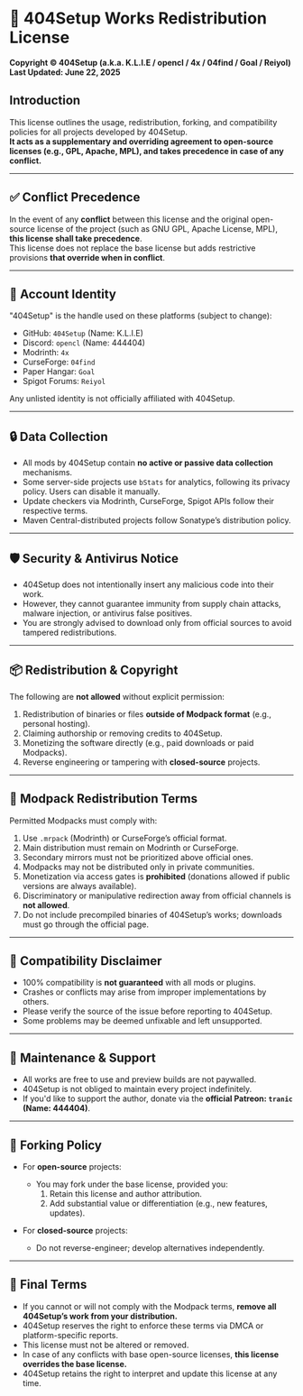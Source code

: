 # 📜 404Setup Works Redistribution License  
**Copyright © 404Setup (a.k.a. K.L.I.E / opencl / 4x / 04find / Goal / Reiyol)**  
**Last Updated: June 22, 2025**

## Introduction  
This license outlines the usage, redistribution, forking, and compatibility policies for all projects developed by 404Setup.  
**It acts as a supplementary and overriding agreement to open-source licenses (e.g., GPL, Apache, MPL), and takes precedence in case of any conflict.**

---

## ✅ Conflict Precedence  
In the event of any **conflict** between this license and the original open-source license of the project (such as GNU GPL, Apache License, MPL), **this license shall take precedence**.  
This license does not replace the base license but adds restrictive provisions **that override when in conflict**.

---

## 🧩 Account Identity  
"404Setup" is the handle used on these platforms (subject to change):

- GitHub: `404Setup` (Name: K.L.I.E)  
- Discord: `opencl` (Name: 444404)  
- Modrinth: `4x`  
- CurseForge: `04find`  
- Paper Hangar: `Goal`  
- Spigot Forums: `Reiyol`

Any unlisted identity is not officially affiliated with 404Setup.

---

## 🔒 Data Collection  
- All mods by 404Setup contain **no active or passive data collection** mechanisms.  
- Some server-side projects use `bStats` for analytics, following its privacy policy. Users can disable it manually.  
- Update checkers via Modrinth, CurseForge, Spigot APIs follow their respective terms.  
- Maven Central-distributed projects follow Sonatype’s distribution policy.

---

## 🛡️ Security & Antivirus Notice  
- 404Setup does not intentionally insert any malicious code into their work.  
- However, they cannot guarantee immunity from supply chain attacks, malware injection, or antivirus false positives.  
- You are strongly advised to download only from official sources to avoid tampered redistributions.

---

## 📦 Redistribution & Copyright  
The following are **not allowed** without explicit permission:

1. Redistribution of binaries or files **outside of Modpack format** (e.g., personal hosting).  
2. Claiming authorship or removing credits to 404Setup.  
3. Monetizing the software directly (e.g., paid downloads or paid Modpacks).  
4. Reverse engineering or tampering with **closed-source** projects.

---

## 📁 Modpack Redistribution Terms  

Permitted Modpacks must comply with:

1. Use `.mrpack` (Modrinth) or CurseForge’s official format.  
2. Main distribution must remain on Modrinth or CurseForge.  
3. Secondary mirrors must not be prioritized above official ones.  
4. Modpacks may not be distributed only in private communities.  
5. Monetization via access gates is **prohibited** (donations allowed if public versions are always available).  
6. Discriminatory or manipulative redirection away from official channels is **not allowed**.  
7. Do not include precompiled binaries of 404Setup’s works; downloads must go through the official page.

---

## 🔄 Compatibility Disclaimer  
- 100% compatibility is **not guaranteed** with all mods or plugins.  
- Crashes or conflicts may arise from improper implementations by others.  
- Please verify the source of the issue before reporting to 404Setup.  
- Some problems may be deemed unfixable and left unsupported.

---

## 🔧 Maintenance & Support  
- All works are free to use and preview builds are not paywalled.  
- 404Setup is not obliged to maintain every project indefinitely.  
- If you'd like to support the author, donate via the **official Patreon: `tranic` (Name: 444404)**.

---

## 🌱 Forking Policy  
- For **open-source** projects:  
  - You may fork under the base license, provided you:  
    1. Retain this license and author attribution.  
    2. Add substantial value or differentiation (e.g., new features, updates).  

- For **closed-source** projects:  
  - Do not reverse-engineer; develop alternatives independently.

---

## 🚫 Final Terms  
- If you cannot or will not comply with the Modpack terms, **remove all 404Setup’s work from your distribution.**  
- 404Setup reserves the right to enforce these terms via DMCA or platform-specific reports.  
- This license must not be altered or removed.  
- In case of any conflicts with base open-source licenses, **this license overrides the base license.**  
- 404Setup retains the right to interpret and update this license at any time.
